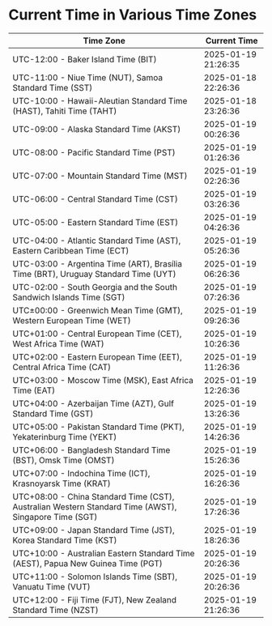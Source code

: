 # Current Time in Various Time Zones

| Time Zone | Current Time |
|-----------|--------------|
| UTC-12:00 - Baker Island Time (BIT) | 2025-01-19 21:26:35 |
| UTC-11:00 - Niue Time (NUT), Samoa Standard Time (SST) | 2025-01-18 22:26:36 |
| UTC-10:00 - Hawaii-Aleutian Standard Time (HAST), Tahiti Time (TAHT) | 2025-01-18 23:26:36 |
| UTC-09:00 - Alaska Standard Time (AKST) | 2025-01-19 00:26:36 |
| UTC-08:00 - Pacific Standard Time (PST) | 2025-01-19 01:26:36 |
| UTC-07:00 - Mountain Standard Time (MST) | 2025-01-19 02:26:36 |
| UTC-06:00 - Central Standard Time (CST) | 2025-01-19 03:26:36 |
| UTC-05:00 - Eastern Standard Time (EST) | 2025-01-19 04:26:36 |
| UTC-04:00 - Atlantic Standard Time (AST), Eastern Caribbean Time (ECT) | 2025-01-19 05:26:36 |
| UTC-03:00 - Argentina Time (ART), Brasília Time (BRT), Uruguay Standard Time (UYT) | 2025-01-19 06:26:36 |
| UTC-02:00 - South Georgia and the South Sandwich Islands Time (SGT) | 2025-01-19 07:26:36 |
| UTC±00:00 - Greenwich Mean Time (GMT), Western European Time (WET) | 2025-01-19 09:26:36 |
| UTC+01:00 - Central European Time (CET), West Africa Time (WAT) | 2025-01-19 10:26:36 |
| UTC+02:00 - Eastern European Time (EET), Central Africa Time (CAT) | 2025-01-19 11:26:36 |
| UTC+03:00 - Moscow Time (MSK), East Africa Time (EAT) | 2025-01-19 12:26:36 |
| UTC+04:00 - Azerbaijan Time (AZT), Gulf Standard Time (GST) | 2025-01-19 13:26:36 |
| UTC+05:00 - Pakistan Standard Time (PKT), Yekaterinburg Time (YEKT) | 2025-01-19 14:26:36 |
| UTC+06:00 - Bangladesh Standard Time (BST), Omsk Time (OMST) | 2025-01-19 15:26:36 |
| UTC+07:00 - Indochina Time (ICT), Krasnoyarsk Time (KRAT) | 2025-01-19 16:26:36 |
| UTC+08:00 - China Standard Time (CST), Australian Western Standard Time (AWST), Singapore Time (SGT) | 2025-01-19 17:26:36 |
| UTC+09:00 - Japan Standard Time (JST), Korea Standard Time (KST) | 2025-01-19 18:26:36 |
| UTC+10:00 - Australian Eastern Standard Time (AEST), Papua New Guinea Time (PGT) | 2025-01-19 20:26:36 |
| UTC+11:00 - Solomon Islands Time (SBT), Vanuatu Time (VUT) | 2025-01-19 20:26:36 |
| UTC+12:00 - Fiji Time (FJT), New Zealand Standard Time (NZST) | 2025-01-19 21:26:36 |
